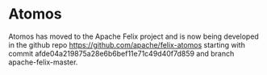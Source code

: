 # Atomos

Atomos has moved to the Apache Felix project and is now being developed in the github repo https://github.com/apache/felix-atomos starting with commit afde04a219875a28e6b6bef11e71c49d40f7d859 and branch apache-felix-master.

